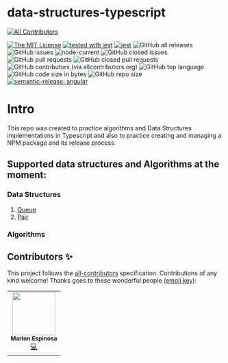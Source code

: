 # data-structures-typescript

<!-- ALL-CONTRIBUTORS-BADGE:START - Do not remove or modify this section -->

[![All Contributors](https://img.shields.io/badge/all_contributors-1-orange.svg?style=flat-square)](#contributors-)

<!-- ALL-CONTRIBUTORS-BADGE:END -->

[![The MIT License](https://img.shields.io/badge/license-MIT-blue.svg)](http://opensource.org/licenses/MIT) [![tested with jest](https://img.shields.io/badge/tested_with-jest-99424f.svg)](https://github.com/facebook/jest) [![jest](https://jestjs.io/img/jest-badge.svg)](https://github.com/facebook/jest)
![GitHub all releases](https://img.shields.io/github/downloads/MarlonAEC/data-structures-typescript/total?color=green) ![GitHub issues](https://img.shields.io/github/issues/MarlonAEC/data-structures-typescript) ![node-current](https://img.shields.io/node/v/data-structures-typescript) ![GitHub closed issues](https://img.shields.io/github/issues-closed/MarlonAEC/data-structures-typescript) ![GitHub pull requests](https://img.shields.io/github/issues-pr/MarlonAEC/data-structures-typescript) ![GitHub closed pull requests](https://img.shields.io/github/issues-pr-closed/MarlonAEC/data-structures-typescript) ![GitHub contributors (via allcontributors.org)](https://img.shields.io/github/all-contributors/MarlonAEC/data-structures-typescript/master) ![GitHub top language](https://img.shields.io/github/languages/top/MarlonAEC/data-structures-typescript) ![GitHub code size in bytes](https://img.shields.io/github/languages/code-size/MarlonAEC/data-structures-typescript) ![GitHub repo size](https://img.shields.io/github/repo-size/MarlonAEC/data-structures-typescript) [![semantic-release: angular](https://img.shields.io/badge/semantic--release-angular-e10079?logo=semantic-release)](https://github.com/semantic-release/semantic-release)

# Intro

This repo was created to practice algorithms and Data Structures implementations in Typescript and also to practice creating and managing a NPM package and its release process.

## Supported data structures and Algorithms at the moment:

### Data Structures

1. [Queue](/src/Queue/README.md)
2. [Pair](/src/Pair/README.md)

### Algorithms

## Contributors ✨

This project follows the [all-contributors](https://github.com/all-contributors/all-contributors) specification. Contributions of any kind welcome!
Thanks goes to these wonderful people ([emoji key](https://allcontributors.org/docs/en/emoji-key)):

<!-- ALL-CONTRIBUTORS-LIST:START - Do not remove or modify this section -->
<!-- prettier-ignore-start -->
<!-- markdownlint-disable -->
<table>
  <tr>
    <td align="center"><a href="https://marlonaec.github.io/MarlonAEC/"><img src="https://avatars.githubusercontent.com/u/50201790?v=4?s=100" width="100px;" alt=""/><br /><sub><b>Marlon Espinosa</b></sub></a><br /><a href="https://github.com/MarlonAEC/data-structures-typescript/commits?author=MarlonAEC" title="Code">💻</a></td>
  </tr>
</table>

<!-- markdownlint-restore -->
<!-- prettier-ignore-end -->

<!-- ALL-CONTRIBUTORS-LIST:END -->
